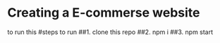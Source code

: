 # Creating a E-commerse website
to run this
#steps to run 
##1. clone this repo
##2. npm i
##3. npm start
